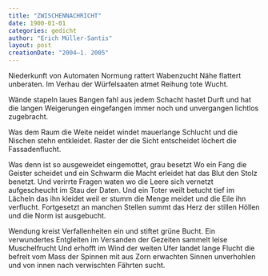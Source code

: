 ```yaml
---
title: "ZWISCHENNACHRICHT"
date: 1900-01-01
categories: gedicht
author: "Erich Müller-Santis"
layout: post
creationDate: "2004–1. 2005"
---
```

Niederkunft von Automaten
Normung rattert Wabenzucht
Nähe flattert unberaten.
Im Verhau der Würfelsaaten
atmet Reihung tote Wucht.

Wände stapeln laues Bangen
fahl aus jedem Schacht
hastet Durft und hat die langen
Weigerungen eingefangen
immer noch und unvergangen
lichtlos zugebracht.

Was dem Raum die Weite neidet
windet mauerlange Schlucht
und die Nischen stehn entkleidet.
Raster der die Sicht entscheidet
löchert die Fassadenflucht.

Was denn ist so ausgeweidet
eingemottet, grau besetzt
Wo ein Fang die Geister scheidet
und ein Schwarm die Macht erleidet
hat das Blut den Stolz benetzt.
Und verirrte Fragen waten
wo die Leere sich vernetzt
aufgescheucht im Stau der Daten.
Und ein Toter weilt betucht
tief im Lächeln das ihn kleidet
weil er stumm die Menge meidet
und die Eile ihn verflucht.
Fortgesetzt an manchen Stellen
summt das Herz der stillen Höllen
und die Norm ist ausgebucht.

Wendung kreist Verfallenheiten
ein und stiftet grüne Bucht.
Ein verwundertes Entgleiten
im Versanden der Gezeiten
sammelt leise Muschelfrucht
Und erhofft im Wind der weiten
Ufer landet lange Flucht
die befreit vom Mass der Spinnen
mit aus Zorn erwachten Sinnen
unverhohlen und von innen
nach verwischten Fährten sucht.
